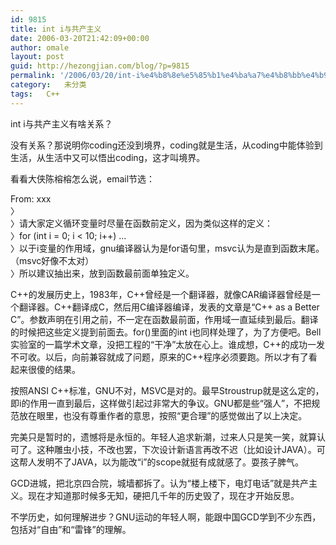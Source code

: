 ```yaml
---
id: 9815
title: int i与共产主义
date: 2006-03-20T21:42:09+00:00
author: omale
layout: post
guid: http://hezongjian.com/blog/?p=9815
permalink: '/2006/03/20/int-i%e4%b8%8e%e5%85%b1%e4%ba%a7%e4%b8%bb%e4%b9%89/'
category:   未分类  
tags:   C++
---
```

int i与共产主义有啥关系？

没有关系？那说明你coding还没到境界，coding就是生活，从coding中能体验到生活，从生活中又可以悟出coding，这才叫境界。

看看大侠陈榕榕怎么说，email节选：

From: xxx  
〉  
〉请大家定义循环变量时尽量在函数前定义，因为类似这样的定义：  
〉for (int i = 0; i < 10;  i++) &#8230;  
〉以于i变量的作用域，gnu编译器认为是for语句里，msvc认为是直到函数末尾。（msvc好像不太对）  
〉所以建议抽出来，放到函数最前面单独定义。  
   
C++的发展历史上，1983年，C++曾经是一个翻译器，就像CAR编译器曾经是一个翻译器。C++翻译成C，然后用C编译器编译，发表的文章是“C++ as a Better C”。参数声明在引用之前，不一定在函数最前面，作用域一直延续到最后。翻译的时候把这些定义提到前面去。for()里面的int i也同样处理了，为了方便吧。Bell实验室的一篇学术文章，没把工程的“干净”太放在心上。谁成想，C++的成功一发不可收。以后，向前兼容就成了问题，原来的C++程序必须要跑。所以才有了看起来很傻的结果。  
   
按照ANSI C++标准，GNU不对，MSVC是对的。最早Stroustrup就是这么定的，即i的作用一直到最后，这样做引起过非常大的争议。GNU都是些“强人”，不把规范放在眼里，也没有尊重作者的意思，按照“更合理”的感觉做出了以上决定。  
   
完美只是暂时的，遗憾将是永恒的。年轻人追求新潮，过来人只是笑一笑，就算认可了。这种雕虫小技，不改也罢，下次设计新语言再改不迟（比如设计JAVA）。可这帮人发明不了JAVA，以为能改“i”的scope就挺有成就感了。耍孩子脾气。  
   
GCD进城，把北京四合院，城墙都拆了。认为“楼上楼下，电灯电话”就是共产主义。现在才知道那时候多无知，硬把几千年的历史毁了，现在才开始反思。  
   
不学历史，如何理解进步？GNU运动的年轻人啊，能跟中国GCD学到不少东西，包括对“自由”和“雷锋”的理解。